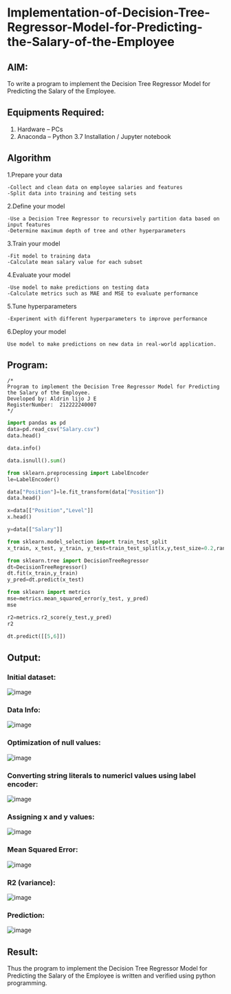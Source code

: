 # Implementation-of-Decision-Tree-Regressor-Model-for-Predicting-the-Salary-of-the-Employee

## AIM:
To write a program to implement the Decision Tree Regressor Model for Predicting the Salary of the Employee.

## Equipments Required:
1. Hardware – PCs
2. Anaconda – Python 3.7 Installation / Jupyter notebook

## Algorithm

1.Prepare your data

    -Collect and clean data on employee salaries and features
    -Split data into training and testing sets

2.Define your model

    -Use a Decision Tree Regressor to recursively partition data based on input features
    -Determine maximum depth of tree and other hyperparameters

3.Train your model

    -Fit model to training data
    -Calculate mean salary value for each subset

4.Evaluate your model

    -Use model to make predictions on testing data
    -Calculate metrics such as MAE and MSE to evaluate performance

5.Tune hyperparameters

    -Experiment with different hyperparameters to improve performance

6.Deploy your model

    Use model to make predictions on new data in real-world application.

## Program:
```
/*
Program to implement the Decision Tree Regressor Model for Predicting the Salary of the Employee.
Developed by: Aldrin lijo J E
RegisterNumber:  212222240007
*/
```
```py
import pandas as pd
data=pd.read_csv("Salary.csv")
data.head()

data.info()

data.isnull().sum()

from sklearn.preprocessing import LabelEncoder
le=LabelEncoder()

data["Position"]=le.fit_transform(data["Position"])
data.head()

x=data[["Position","Level"]]
x.head()

y=data[["Salary"]]

from sklearn.model_selection import train_test_split
x_train, x_test, y_train, y_test=train_test_split(x,y,test_size=0.2,random_state=2)

from sklearn.tree import DecisionTreeRegressor
dt=DecisionTreeRegressor()
dt.fit(x_train,y_train)
y_pred=dt.predict(x_test)

from sklearn import metrics
mse=metrics.mean_squared_error(y_test, y_pred)
mse

r2=metrics.r2_score(y_test,y_pred)
r2

dt.predict([[5,6]])
```

## Output:

### Initial dataset:

![image](https://github.com/aldrinlijo04/Implementation-of-Decision-Tree-Regressor-Model-for-Predicting-the-Salary-of-the-Employee/assets/118544279/3d8c24b6-1d6d-4663-a483-9ee261590edf)

### Data Info:

![image](https://github.com/aldrinlijo04/Implementation-of-Decision-Tree-Regressor-Model-for-Predicting-the-Salary-of-the-Employee/assets/118544279/f3a9b311-4589-42dd-baf8-01a9d708150e)

### Optimization of null values:

![image](https://github.com/aldrinlijo04/Implementation-of-Decision-Tree-Regressor-Model-for-Predicting-the-Salary-of-the-Employee/assets/118544279/8de5891d-ab45-41bf-8bdd-6dcd5790d97c)

### Converting string literals to numericl values using label encoder:

![image](https://github.com/aldrinlijo04/Implementation-of-Decision-Tree-Regressor-Model-for-Predicting-the-Salary-of-the-Employee/assets/118544279/34abf0ee-ee27-4166-81de-fefc3eba40b6)

### Assigning x and y values:

![image](https://github.com/aldrinlijo04/Implementation-of-Decision-Tree-Regressor-Model-for-Predicting-the-Salary-of-the-Employee/assets/118544279/d9dd1d98-5ce7-47e0-aa74-093f3ab8b3c6)

### Mean Squared Error:

![image](https://github.com/aldrinlijo04/Implementation-of-Decision-Tree-Regressor-Model-for-Predicting-the-Salary-of-the-Employee/assets/118544279/84a8e661-fe8d-41c0-bd7c-0c8deb643ba0)

### R2 (variance):

![image](https://github.com/aldrinlijo04/Implementation-of-Decision-Tree-Regressor-Model-for-Predicting-the-Salary-of-the-Employee/assets/118544279/f89b418b-4bbd-4ea9-b633-1546b239fc30)

### Prediction:

![image](https://github.com/aldrinlijo04/Implementation-of-Decision-Tree-Regressor-Model-for-Predicting-the-Salary-of-the-Employee/assets/118544279/126caa8e-76e5-45d1-9258-ce4f51e8eac2)


## Result:
Thus the program to implement the Decision Tree Regressor Model for Predicting the Salary of the Employee is written and verified using python programming.
